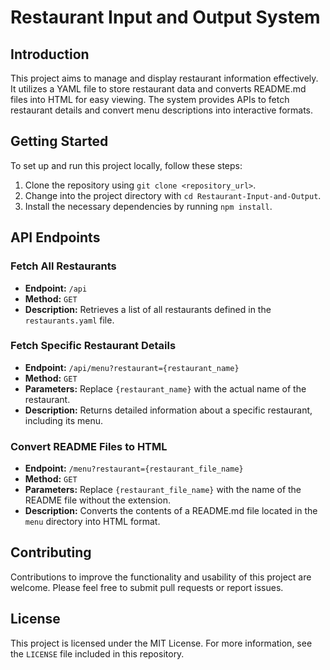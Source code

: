 # Restaurant Input and Output System

## Introduction

This project aims to manage and display restaurant information effectively. It utilizes a YAML file to store restaurant data and converts README.md files into HTML for easy viewing. The system provides APIs to fetch restaurant details and convert menu descriptions into interactive formats.

## Getting Started

To set up and run this project locally, follow these steps:

1. Clone the repository using `git clone <repository_url>`.
2. Change into the project directory with `cd Restaurant-Input-and-Output`.
3. Install the necessary dependencies by running `npm install`.

## API Endpoints

### Fetch All Restaurants

- **Endpoint:** `/api`
- **Method:** `GET`
- **Description:** Retrieves a list of all restaurants defined in the `restaurants.yaml` file.

### Fetch Specific Restaurant Details

- **Endpoint:** `/api/menu?restaurant={restaurant_name}`
- **Method:** `GET`
- **Parameters:** Replace `{restaurant_name}` with the actual name of the restaurant.
- **Description:** Returns detailed information about a specific restaurant, including its menu.

### Convert README Files to HTML

- **Endpoint:** `/menu?restaurant={restaurant_file_name}`
- **Method:** `GET`
- **Parameters:** Replace `{restaurant_file_name}` with the name of the README file without the extension.
- **Description:** Converts the contents of a README.md file located in the `menu` directory into HTML format.

## Contributing

Contributions to improve the functionality and usability of this project are welcome. Please feel free to submit pull requests or report issues.

## License

This project is licensed under the MIT License. For more information, see the `LICENSE` file included in this repository.
